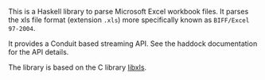 This is a Haskell library to parse Microsoft Excel workbook files. It parses
the xls file format (extension `.xls`) more specifically known as
`BIFF/Excel 97-2004`.

It provides a Conduit based streaming API. See the haddock documentation
for the API details.

The library is based on the C library [libxls](http://libxls.sourceforge.net/).
